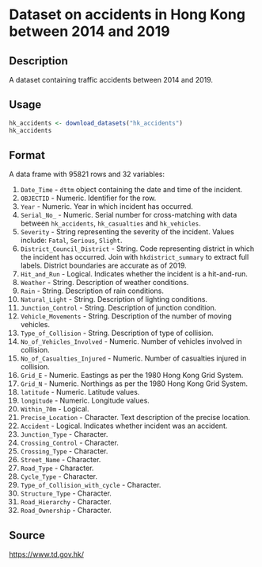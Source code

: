 # Dataset on accidents in Hong Kong between 2014 and 2019

## Description
A dataset containing traffic accidents between 2014 and 2019.

## Usage
```R
hk_accidents <- download_datasets("hk_accidents")
hk_accidents
```



## Format
A data frame with 95821 rows and 32 variables:

1. `Date_Time` - `dttm` object containing the date and time of the
   incident.
2. `OBJECTID` - Numeric. Identifier for the row.
3. `Year` - Numeric. Year in which incident has occurred.
4. `Serial_No_` - Numeric. Serial number for cross-matching with data
   between `hk_accidents`, `hk_casualties` and `hk_vehicles`.
5. `Severity` - String representing the severity of the incident. Values
   include: `Fatal`, `Serious`, `Slight`.
6. `District_Council_District` - String. Code representing district in
   which the incident has occurred. Join with `hkdistrict_summary` to extract
   full labels. District boundaries are accurate as of 2019.
7. `Hit_and_Run` - Logical. Indicates whether the incident is a
   hit-and-run.
8. `Weather` - String. Description of weather conditions.
9. `Rain` - String. Description of rain conditions.
10. `Natural_Light` - String. Description of lighting conditions.
11. `Junction_Control` - String. Description of junction condition.
12. `Vehicle_Movements` - String. Description of the number of moving
    vehicles.
13. `Type_of_Collision` - String. Description of type of collision.
14. `No_of_Vehicles_Involved` - Numeric. Number of vehicles involved in
    collision.
15. `No_of_Casualties_Injured` - Numeric. Number of casualties injured in
    collision.
16. `Grid_E` - Numeric. Eastings as per the 1980 Hong Kong Grid System.
17. `Grid_N` - Numeric. Northings as per the 1980 Hong Kong Grid System.
18. `latitude` - Numeric. Latitude values.
19. `longitude` - Numeric. Longitude values.
20. `Within_70m` - Logical.
21. `Precise_Location` - Character. Text description of the precise location.
22. `Accident` - Logical. Indicates whether incident was an accident.
23. `Junction_Type` - Character.
24. `Crossing_Control` - Character.
25. `Crossing_Type` - Character.
26. `Street_Name` - Character.
27. `Road_Type` - Character.
28. `Cycle_Type` - Character.
29. `Type_of_Collision_with_cycle` - Character.
30. `Structure_Type` - Character.
31. `Road_Hierarchy` - Character.
32. `Road_Ownership` - Character.

## Source
https://www.td.gov.hk/
